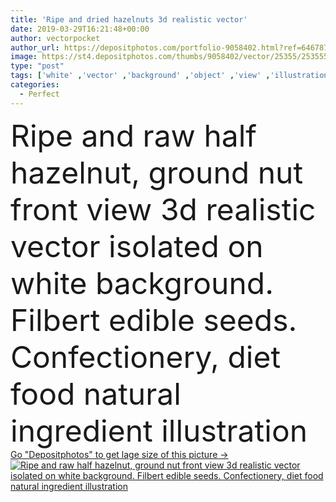 ```yaml
---
title: 'Ripe and dried hazelnuts 3d realistic vector'
date: 2019-03-29T16:21:48+00:00
author: vectorpocket
author_url: https://depositphotos.com/portfolio-9058402.html?ref=64678756
image: https://st4.depositphotos.com/thumbs/9058402/vector/25355/253555078/api_thumb_450.jpg?forcejpeg=true
type: "post"
tags: ['white' ,'vector' ,'background' ,'object' ,'view' ,'illustration' ,'isolated' ,'oil' ,'healthy' ,'natural' ,'seed' ,'raw' ,'food' ,'ingredient' ,'protein' ,'edible' ,'diet' ,'fruit' ,'dessert' ,'roasted' ,'ripe' ,'nutrition' ,'3d' ,'icon' ,'vegetarian' ,'vitamin' ,'agriculture' ,'product' ,'organic' ,'culinary' ,'fat' ,'dried' ,'half' ,'dry' ,'nutrient' ,'hard' ,'perfect' ,'realistic' ,'front' ,'ground' ,'filbert' ,'nut' ,'kernel' ,'hazel' ,'hazelnut' ,'nourishment' ,'confectionery' ,'peeled' ,'specie' ,'manganese' ]
categories: 
  - Perfect
---
```

<div aling="center">
            <font size="60"> Ripe and raw half hazelnut, ground nut front view 3d realistic vector isolated on white background. Filbert edible seeds. Confectionery, diet food natural ingredient illustration</font>   
</div>
<div>
    <a href='https://st4.depositphotos.com/thumbs/9058402/vector/25355/253555078/api_thumb_450.jpg?forcejpeg=true?ref=64678756' target=_blank > Go "Depositphotos" to get lage size of this picture ->
        <img href='https://st4.depositphotos.com/thumbs/9058402/vector/25355/253555078/api_thumb_450.jpg?forcejpeg=true?ref=64678756' src='https://st4.depositphotos.com/9058402/25355/v/950/depositphotos_253555078-stock-illustration-ripe-and-dried-hazelnuts-3d.jpg?forcejpeg=true' alt='Ripe and raw half hazelnut, ground nut front view 3d realistic vector isolated on white background. Filbert edible seeds. Confectionery, diet food natural ingredient illustration' >
    </a>
</div>
